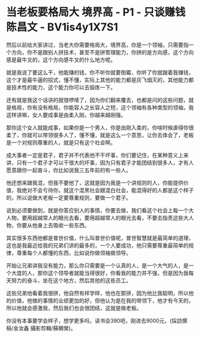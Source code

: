 # 当老板要格局大 境界高 - P1 - 只谈赚钱陈昌文 - BV1is4y1X7S1

然后以前给大家讲过，当老大你需要格局大，境界高，你是一个领袖，只需要指一个方向，你不是跟别人拼技术，甚至不是拼管理能力，你拼的是方向感，这个方向感是最牛叉的，这个方向感牛叉的什么地方呢。

就是我说了要这么干，他能赚的钱，你不听你就要倒霉，你听了你就跟着我赚钱，这个才是最牛逼的招式，懂不懂，实际上其他的能力都是灰飞烟灭的，其他能力都是技术性的能力，这个能力你可以去锻炼一下。

还有就是我这个话讲的就很啰嗦了，因为你们翻来覆去，也都是问的这些问题，就是格局，你有没有格局，你能容人之长容人之短，这个领袖有各种类型的领袖，我这样讲嘛，女人要成事是由柔入刚，你越来越刚强。

那你这个女人就能成事，如果你是一个男人，你是由刚入柔的，你啥时候虐得你很柔了，你就可以带领很多人了，懂不懂，就是这么一个意思，让你去体会了，老板是一个对规则尊重的人，就是只有这个社会啊。

成大事者一定是君子，君子并不代表他不干坏事，你们要记住，在某种意义上来讲，只有一个君子才可以干很大的坏事，因为只有君子才能团结到很多人，才有人愿意跟你一起奋斗，你比如说我三五年前的有一些人。

他还想来跟我混，但我不要他了，这就是因为我是一个讲规则的人，你能提供价值，我绝对不会亏待你，就这个混黑社会跟混白社会，能混得好的人都是这个样子的，所以说做大老板一定要尊重规则，要做一个君子。

说到必须要做到，就是你答应别人的事情，你要去做，我们看这个社会上每一个大人物，要用超越常人的眼光去看，要用超越常人的眼光去看，不要去指责这些大人物，你要从他身上去吸收一些东西。

其实很多东西他都是普世价值，什么叫普世价值呢，普世智慧就是最简单的道理，这也是我最近给我的兄弟们讲的最多的，一个人要成功，他只需要尊重最简单的规律，尊重每个人都懂的东西，比如说你做领袖做领导。

开始让兄弟讲我没有能力，那么你只需要是一个认真的人，是一个大气的人，是一个大度的人，那你这个领导者就能当得很好，你看我的能力并不强，但是因为我每天努力的奋斗，坐在这个地方，然后其他的这些员工。

这些兄弟他看着我很拼，他自然有样学样，他也在那拼，因为他比我聪明，所以他的价值，他做的事情的业绩更加的好，但他认为是在我的带领下，他才有今天的，所以他就会感激我，然后我们也会很团结，这就是做老板。

你没有本事要学会样子，想学更多吗，读书会390吧，刚进去9000元，(採訪撰稿/金汝鑫 攝影剪輯/蘇顯榮)。

